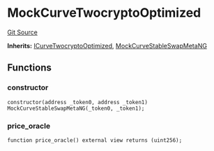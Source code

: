 # MockCurveTwocryptoOptimized
[Git Source](https://github.com/ubiquity/ubiquity-dollar/blob/562529d3970008a3b47fdae4073c66a60be478ff/src/dollar/mocks/MockCurveTwocryptoOptimized.sol)

**Inherits:**
[ICurveTwocryptoOptimized](/src/dollar/interfaces/ICurveTwocryptoOptimized.sol/interface.ICurveTwocryptoOptimized.md), [MockCurveStableSwapMetaNG](/src/dollar/mocks/MockCurveStableSwapMetaNG.sol/contract.MockCurveStableSwapMetaNG.md)


## Functions
### constructor


```solidity
constructor(address _token0, address _token1) MockCurveStableSwapMetaNG(_token0, _token1);
```

### price_oracle


```solidity
function price_oracle() external view returns (uint256);
```

